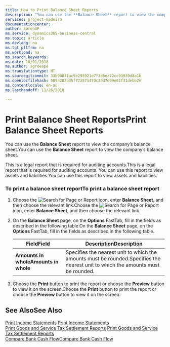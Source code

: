 ```yaml
---
title: How to Print Balance Sheet Reports
description: "You can use the **Balance Sheet** report to view the company’s balance sheet."
services: project-madeira
documentationcenter: 
author: SorenGP
ms.service: dynamics365-business-central
ms.topic: article
ms.devlang: na
ms.tgt_pltfrm: na
ms.workload: na
ms.search.keywords: 
ms.date: 10/01/2018
ms.author: sgroespe
ms.translationtype: HT
ms.sourcegitcommit: 33b900f1ac9e295921e7f3d6ea72cc93939d8a1b
ms.openlocfilehash: 589a202b35f72a57a470c3dd7d99e81f31debb2e
ms.contentlocale: en-au
ms.lasthandoff: 11/26/2018

---
```

# <a name="print-balance-sheet-reports"></a><span data-ttu-id="97f18-103">Print Balance Sheet Reports</span><span class="sxs-lookup"><span data-stu-id="97f18-103">Print Balance Sheet Reports</span></span>
<span data-ttu-id="97f18-104">You can use the **Balance Sheet** report to view the company’s balance sheet.</span><span class="sxs-lookup"><span data-stu-id="97f18-104">You can use the **Balance Sheet** report to view the company’s balance sheet.</span></span>  
  
 <span data-ttu-id="97f18-105">This is a legal report that is required for auditing accounts.</span><span class="sxs-lookup"><span data-stu-id="97f18-105">This is a legal report that is required for auditing accounts.</span></span> <span data-ttu-id="97f18-106">You can use this report to view assets and liabilities.</span><span class="sxs-lookup"><span data-stu-id="97f18-106">You can use this report to view assets and liabilities.</span></span>  
  
### <a name="to-print-a-balance-sheet-report"></a><span data-ttu-id="97f18-107">To print a balance sheet report</span><span class="sxs-lookup"><span data-stu-id="97f18-107">To print a balance sheet report</span></span>  
  
1.  <span data-ttu-id="97f18-108">Choose the ![Search for Page or Report](../../media/ui-search/search_small.png "Search for Page or Report icon") icon, enter **Balance Sheet**, and then choose the relevant link.</span><span class="sxs-lookup"><span data-stu-id="97f18-108">Choose the ![Search for Page or Report](../../media/ui-search/search_small.png "Search for Page or Report icon") icon, enter **Balance Sheet**, and then choose the relevant link.</span></span>  
  
2.  <span data-ttu-id="97f18-109">On the **Balance Sheet** page, on the **Options** FastTab, fill in the fields as described in the following table.</span><span class="sxs-lookup"><span data-stu-id="97f18-109">On the **Balance Sheet** page, on the **Options** FastTab, fill in the fields as described in the following table.</span></span>  
  
    |<span data-ttu-id="97f18-110">Field</span><span class="sxs-lookup"><span data-stu-id="97f18-110">Field</span></span>|<span data-ttu-id="97f18-111">Description</span><span class="sxs-lookup"><span data-stu-id="97f18-111">Description</span></span>|  
    |---------------------------------|---------------------------------------|  
    |<span data-ttu-id="97f18-112">**Amounts in whole**</span><span class="sxs-lookup"><span data-stu-id="97f18-112">**Amounts in whole**</span></span>|<span data-ttu-id="97f18-113">Specifies the nearest unit to which the amounts must be rounded.</span><span class="sxs-lookup"><span data-stu-id="97f18-113">Specifies the nearest unit to which the amounts must be rounded.</span></span>|  
  
3.  <span data-ttu-id="97f18-114">Choose the **Print** button to print the report or choose the **Preview** button to view it on the screen.</span><span class="sxs-lookup"><span data-stu-id="97f18-114">Choose the **Print** button to print the report or choose the **Preview** button to view it on the screen.</span></span>  
  
## <a name="see-also"></a><span data-ttu-id="97f18-115">See Also</span><span class="sxs-lookup"><span data-stu-id="97f18-115">See Also</span></span>  
 <span data-ttu-id="97f18-116">[Print Income Statements](how-to-print-income-statements.md) </span><span class="sxs-lookup"><span data-stu-id="97f18-116">[Print Income Statements](how-to-print-income-statements.md) </span></span>  
 <span data-ttu-id="97f18-117">[Print Goods and Service Tax Settlement Reports](how-to-print-goods-and-service-tax-settlement-reports.md) </span><span class="sxs-lookup"><span data-stu-id="97f18-117">[Print Goods and Service Tax Settlement Reports](how-to-print-goods-and-service-tax-settlement-reports.md) </span></span>  
 [<span data-ttu-id="97f18-118">Compare Bank Cash Flow</span><span class="sxs-lookup"><span data-stu-id="97f18-118">Compare Bank Cash Flow</span></span>](how-to-compare-bank-cash-flow.md)
